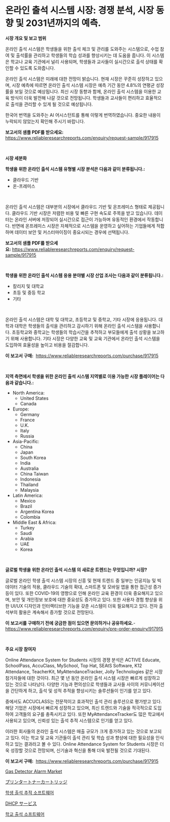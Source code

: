 <p><h1>온라인 출석 시스템 시장: 경쟁 분석, 시장 동향 및 2031년까지의 예측.</h1></p><p><strong>시장 개요 및 보고 범위</strong></p>
<p><p>온라인 출석 시스템은 학생들을 위한 출석 체크 및 관리를 도와주는 시스템으로, 수업 참여 및 출석률을 관리하고 학생들의 학습 성과를 향상시키는 데 도움을 줍니다. 이 시스템은 학교나 교육 기관에서 널리 사용되며, 학생들과 교사들이 실시간으로 출석 상태를 확인할 수 있도록 도와줍니다.</p><p>온라인 출석 시스템은 미래에 대한 전망이 밝습니다. 현재 시장은 꾸준히 성장하고 있으며, 시장 예측에 따르면 온라인 출석 시스템 시장은 예측 기간 동안 4.8%의 연평균 성장률을 보일 것으로 예상됩니다. 최신 시장 동향과 함께, 온라인 출석 시스템을 이용한 교육 방식이 더욱 발전해 나갈 것으로 전망됩니다. 학생들과 교사들이 편리하고 효율적으로 출석을 관리할 수 있게 될 것으로 예상됩니다. </p><p>한국어 번역을 도와주는 AI 어시스턴트를 통해 이렇게 번역하였습니다. 중요한 내용이 누락되지 않았는지 확인해 주시기 바랍니다.</p></p>
<p><strong>보고서의 샘플 PDF를 받으세요:</strong> <a href="https://www.reliableresearchreports.com/enquiry/request-sample/917915">https://www.reliableresearchreports.com/enquiry/request-sample/917915</a></p>
<p>&nbsp;</p>
<p><strong>시장 세분화</strong></p>
<p><strong>학생을 위한 온라인 출석 시스템 유형별 시장 분석은 다음과 같이 분류됩니다.:</strong></p>
<p><ul><li>클라우드 기반</li><li>온-프레미스</li></ul></p>
<p>&nbsp;</p>
<p><p>온라인 출석 시스템은 대부분의 시장에서 클라우드 기반 및 온프레미스 형태로 제공됩니다. 클라우드 기반 시장은 저렴한 비용 및 빠른 구현 속도로 주목을 받고 있습니다. 데이터는 온라인 서버에 저장되어 실시간으로 접근이 가능하며 유동적인 환경에서 작동합니다. 반면에 온프레미스 시장은 자체적으로 시스템을 운영하고 싶어하는 기업들에게 적합하며 데이터 보안 및 커스터마이징이 중요시되는 경우에 선택됩니다.</p></p>
<p><strong>보고서의 샘플 PDF를 받으세요:</strong>&nbsp;<a href="https://www.reliableresearchreports.com/enquiry/request-sample/917915">https://www.reliableresearchreports.com/enquiry/request-sample/917915</a></p>
<p>&nbsp;</p>
<p><strong> 학생을 위한 온라인 출석 시스템 응용 분야별 시장 산업 조사는 다음과 같이 분류됩니다.:</strong></p>
<p><ul><li>칼리지 및 대학교</li><li>초등 및 중등 학교</li><li>기타</li></ul></p>
<p>&nbsp;</p>
<p><p>온라인 출석 시스템은 대학 및 대학교, 초등학교 및 중학교, 기타 시장에 응용됩니다. 대학과 대학은 학생들의 출석을 관리하고 감시하기 위해 온라인 출석 시스템을 사용합니다. 초등학교와 중학교는 학생들의 학습시간을 추적하고 부모들에게 출석 상황을 보고하기 위해 사용합니다. 기타 시장은 다양한 교육 및 교육 기관에서 온라인 출석 시스템을 도입하여 효율성을 높이고 비용을 절감합니다.</p></p>
<p><strong>이 보고서 구매:</strong>&nbsp; <a href="https://www.reliableresearchreports.com/purchase/917915">https://www.reliableresearchreports.com/purchase/917915</a></p>
<p>&nbsp;</p>
<p><strong>지역 측면에서 학생을 위한 온라인 출석 시스템 지역별로 이용 가능한 시장 플레이어는 다음과 같습니다.:</strong></p>
<p><ul>
    <li>
        North America:
        <ul>
            <li>United States</li>
            <li>Canada</li>
        </ul>
    </li>
    <li>
        Europe:
        <ul>
            <li>Germany</li>
            <li>France</li>
            <li>U.K.</li>
            <li>Italy</li>
            <li>Russia</li>
        </ul>
    </li>
    <li>
        Asia-Pacific:
        <ul>
            <li>China</li>
            <li>Japan</li>
            <li>South Korea</li>
            <li>India</li>
            <li>Australia</li>
            <li>China Taiwan</li>
            <li>Indonesia</li>
            <li>Thailand</li>
            <li>Malaysia</li>
        </ul>
    </li>
    <li>
        Latin America:
        <ul>
            <li>Mexico</li>
            <li>Brazil</li>
            <li>Argentina Korea</li>
            <li>Colombia</li>
        </ul>
    </li>
    <li>
        Middle East & Africa:
        <ul>
            <li>Turkey</li>
            <li>Saudi</li>
            <li>Arabia</li>
            <li>UAE</li>
            <li>Korea</li>
        </ul>
    </li>
    </ul></p>
<p>&nbsp;</p>
<p><strong>글로벌 학생을 위한 온라인 출석 시스템 의 새로운 트렌드는 무엇입니까? 시장?</strong></p>
<p><p>글로벌 온라인 학생 출석 시스템 시장의 신흥 및 현재 트렌드 중 일부는 인공지능 및 빅데이터 기술의 적용, 클라우드 기술의 확대, 스마트폰 및 모바일 앱을 통한 접근성 증가 등이 있다. 또한 COVID-19의 영향으로 인해 온라인 교육 환경이 더욱 중요해지고 있으며, 보안 및 개인정보 보호에 대한 중요성도 증가하고 있다. 또한 사용자 경험 향상을 위한 UI/UX 디자인과 인터랙티브한 기능을 갖춘 시스템이 더욱 필요해지고 있다. 전자 출석부의 활용은 계속해서 증가할 것으로 전망된다.</p></p>
<p><strong>이 보고서를 구매하기 전에 궁금한 점이 있으면 문의하거나 공유하세요.</strong>- <a href="https://www.reliableresearchreports.com/enquiry/pre-order-enquiry/917915">https://www.reliableresearchreports.com/enquiry/pre-order-enquiry/917915</a></p>
<p>&nbsp;</p>
<p><strong>주요 시장 참여자</strong></p>
<p><p>Online Attendance System for Students 시장의 경쟁 분석은 ACTIVE Educate, SchoolPass, AccuClass, MySchool, Top Hat, SEAtS Software, K12 Attendance, TeacherKit, MyAttendanceTracker, Jolly Technologies 같은 시장 참가자들에 대한 것이다. 최근 몇 년 동안 온라인 출석 시스템 시장은 빠르게 성장하고 있는 것으로 나타났다. 다양한 기능과 편의성으로 학생들과 교사들 사이의 커뮤니케이션을 간단하게 하고, 출석 및 성적 추적을 향상시키는 솔루션들이 인기를 얻고 있다.</p><p>중에서도 ACCUCLASS는 전문적이고 효과적인 출석 관리 솔루션으로 평가받고 있다. 해당 기업은 시장에서 빠르게 성장하고 있으며, 최신 트렌드와 기술을 적극적으로 도입하여 고객들의 요구를 충족시키고 있다. 또한 MyAttendanceTracker도 많은 학교에서 사용되고 있으며, 신뢰성 있는 출석 추적 시스템으로 인기를 얻고 있다.</p><p>이러한 회사들의 온라인 출석 시스템은 매출 규모가 크게 증가하고 있는 것으로 보고되고 있다. 이는 학교 및 교육 기관들이 출석 관리 및 학습 성과 향상에 대한 필요성을 인식하고 있는 결과라고 볼 수 있다. Online Attendance System for Students 시장은 더욱 성장할 것으로 전망되며, 신기술과 혁신을 통해 더욱 발전될 것으로 기대된다.</p></p>
<p><strong>이 보고서 구매:</strong>&nbsp;&nbsp;<a href="https://www.reliableresearchreports.com/purchase/917915">https://www.reliableresearchreports.com/purchase/917915</a></p>
<p><p><a href="https://github.com/WillieWoodard/Market-Research-Report-List-3/blob/main/gas-detector-alarm-market.md">Gas Detector Alarm Market</a></p><p><a href="https://medium.com/@darniecejuarezlvzuvvkzbus/%E3%83%97%E3%83%AA%E3%83%B3%E3%82%BF%E3%83%BC%E3%83%88%E3%83%8A%E3%83%BC%E3%82%AB%E3%83%BC%E3%83%88%E3%83%AA%E3%83%83%E3%82%B8%E5%B8%82%E5%A0%B4-%E5%B8%82%E5%A0%B4%E3%82%B7%E3%82%A7%E3%82%A2-%E5%B8%82%E5%A0%B4%E5%8B%95%E5%90%91-%E3%81%8A%E3%82%88%E3%81%B3%E5%B0%86%E6%9D%A5%E3%81%AE%E6%88%90%E9%95%B7%E3%82%92%E6%8E%A2%E3%82%8B-40fec739672b">プリンタートナーカートリッジ</a></p><p><a href="https://github.com/akzkkws047661437/Market-Research-Report-List-1/blob/main/6849764183594.md">학생 출석 추적 소프트웨어</a></p><p><a href="https://github.com/wkuactfdzwizk06/Market-Research-Report-List-1/blob/main/5306052183539.md">DHCP サービス</a></p><p><a href="https://github.com/vsckjg50460/Market-Research-Report-List-1/blob/main/4509242183595.md">학교 출석 소프트웨어</a></p></p>
